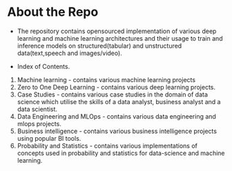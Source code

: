 # About the Repo
* The repository contains opensourced implementation of various deep learning and machine learning architectures and their usage to train and inference models on structured(tabular) and unstructured data(text,speech and images/video).

* Index of Contents.
01. Machine learning - contains various machine learning projects
02. Zero to One Deep Learning - contains various deep learning projects.
03. Case Studies - contains various case studies in the domain of data science which utilise the skills of a data analyst, business analyst and a data scientist.
04. Data Engineering and MLOps - contains various data engineering and mlops projects.
05. Business intelligence - contains various business intelligence projects using popular BI tools.
06. Probability and Statistics - contains various implementations of concepts used in probability and statistics for data-science and machine learning.


